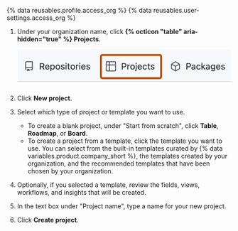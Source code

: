 {% data reusables.profile.access_org %}
{% data reusables.user-settings.access_org %}
1. Under your organization name, click **{% octicon "table" aria-hidden="true" %} Projects**.

   ![Screenshot showing profile tabs. The 'Projects' tab is highlighted with an orange outline.](/assets/images/help/projects-v2/tab-projects.png)
1. Click **New project**.
1. Select which type of project or template you want to use.
   * To create a blank project, under "Start from scratch", click **Table**, **Roadmap**, or **Board**.
   * To create a project from a template, click the template you want to use. You can select from the built-in templates curated by {% data variables.product.company_short %}, the templates created by your organization, and the recommended templates that have been chosen by your organization.
1. Optionally, if you selected a template, review the fields, views, workflows, and insights that will be created.
1. In the text box under "Project name", type a name for your new project.
1. Click **Create project**.
